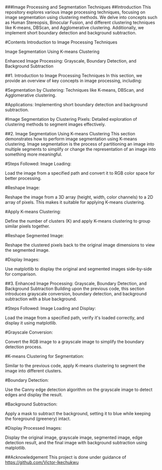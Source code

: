 ###Image Processing and Segmentation Techniques
##Introduction
This repository explores various image processing techniques, focusing on image segmentation using clustering methods. We delve into concepts such as Human Stereopsis, Binocular Fusion, and different clustering techniques like K-means, DBScan, and Agglomerative clustering. Additionally, we implement short boundary detection and background subtraction.

#Contents
Introduction to Image Processing Techniques

Image Segmentation Using K-means Clustering

Enhanced Image Processing: Grayscale, Boundary Detection, and Background Subtraction

##1. Introduction to Image Processing Techniques
In this section, we provide an overview of key concepts in image processing, including:

#Segmentation by Clustering: Techniques like K-means, DBScan, and Agglomerative clustering.

#Applications: Implementing short boundary detection and background subtraction.

#Image Segmentation by Clustering Pixels: Detailed exploration of clustering methods to segment images effectively.

##2. Image Segmentation Using K-means Clustering
This section demonstrates how to perform image segmentation using K-means clustering. Image segmentation is the process of partitioning an image into multiple segments to simplify or change the representation of an image into something more meaningful.

#Steps Followed:
Image Loading:

Load the image from a specified path and convert it to RGB color space for better processing.

#Reshape Image:

Reshape the image from a 3D array (height, width, color channels) to a 2D array of pixels. This makes it suitable for applying K-means clustering.

#Apply K-means Clustering:

Define the number of clusters (K) and apply K-means clustering to group similar pixels together.

#Reshape Segmented Image:

Reshape the clustered pixels back to the original image dimensions to view the segmented image.

#Display Images:

Use matplotlib to display the original and segmented images side-by-side for comparison.

##3. Enhanced Image Processing: Grayscale, Boundary Detection, and Background Subtraction
Building upon the previous code, this section introduces grayscale conversion, boundary detection, and background subtraction with a blue background.

#Steps Followed:
Image Loading and Display:

Load the image from a specified path, verify it's loaded correctly, and display it using matplotlib.

#Grayscale Conversion:

Convert the RGB image to a grayscale image to simplify the boundary detection process.

#K-means Clustering for Segmentation:

Similar to the previous code, apply K-means clustering to segment the image into different clusters.

#Boundary Detection:

Use the Canny edge detection algorithm on the grayscale image to detect edges and display the result.

#Background Subtraction:

Apply a mask to subtract the background, setting it to blue while keeping the foreground (greenery) intact.

#Display Processed Images:

Display the original image, grayscale image, segmented image, edge detection result, and the final image with background subtraction using matplotlib.

##Acknowledgement
This project is done under guidance of https://github.com/Victor-Ikechukwu

